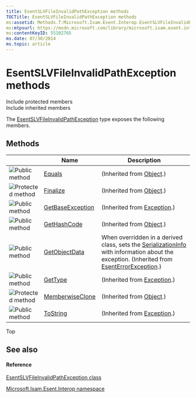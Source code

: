 ```yaml
---
title: EsentSLVFileInvalidPathException methods
TOCTitle: EsentSLVFileInvalidPathException methods
ms:assetid: Methods.T:Microsoft.Isam.Esent.Interop.EsentSLVFileInvalidPathException
ms:mtpsurl: https://msdn.microsoft.com/library/microsoft.isam.esent.interop.esentslvfileinvalidpathexception_methods(v=EXCHG.10)
ms:contentKeyID: 55102765
ms.date: 07/30/2014
ms.topic: article
---
```


# EsentSLVFileInvalidPathException methods

Include protected members  
Include inherited members  

The [EsentSLVFileInvalidPathException](dn350694\(v=exchg.10\).md) type exposes the following members.

## Methods

<table>
<thead>
<tr class="header">
<th> </th>
<th>Name</th>
<th>Description</th>
</tr>
</thead>
<tbody>
<tr class="odd">
<td><img src="../images/dn292146.pubmethod(exchg.10).gif" title="Public method" alt="Public method" /></td>
<td><a href="/dotnet/api/system.object.equals#System_Object_Equals_System_Object_">Equals</a></td>
<td>(Inherited from <a href="/dotnet/api/system.object">Object</a>.)</td>
</tr>
<tr class="even">
<td><img src="../images/dn292116.protmethod(exchg.10).gif" title="Protected method" alt="Protected method" /></td>
<td><a href="/dotnet/api/system.object.finalize#System_Object_Finalize">Finalize</a></td>
<td>(Inherited from <a href="/dotnet/api/system.object">Object</a>.)</td>
</tr>
<tr class="odd">
<td><img src="../images/dn292146.pubmethod(exchg.10).gif" title="Public method" alt="Public method" /></td>
<td><a href="/dotnet/api/system.exception.getbaseexception#System_Exception_GetBaseException">GetBaseException</a></td>
<td>(Inherited from <a href="/dotnet/api/system.exception">Exception</a>.)</td>
</tr>
<tr class="even">
<td><img src="../images/dn292146.pubmethod(exchg.10).gif" title="Public method" alt="Public method" /></td>
<td><a href="/dotnet/api/system.object.gethashcode#System_Object_GetHashCode">GetHashCode</a></td>
<td>(Inherited from <a href="/dotnet/api/system.object">Object</a>.)</td>
</tr>
<tr class="odd">
<td><img src="../images/dn292146.pubmethod(exchg.10).gif" title="Public method" alt="Public method" /></td>
<td><a href="dn334369(v=exchg.10).md">GetObjectData</a></td>
<td>When overridden in a derived class, sets the <a href="/dotnet/api/system.runtime.serialization.serializationinfo">SerializationInfo</a> with information about the exception. (Inherited from <a href="dn274314(v=exchg.10).md">EsentErrorException</a>.)</td>
</tr>
<tr class="even">
<td><img src="../images/dn292146.pubmethod(exchg.10).gif" title="Public method" alt="Public method" /></td>
<td><a href="/dotnet/api/system.exception.gettype#System_Exception_GetType">GetType</a></td>
<td>(Inherited from <a href="/dotnet/api/system.exception">Exception</a>.)</td>
</tr>
<tr class="odd">
<td><img src="../images/dn292116.protmethod(exchg.10).gif" title="Protected method" alt="Protected method" /></td>
<td><a href="/dotnet/api/system.object.memberwiseclone#System_Object_MemberwiseClone">MemberwiseClone</a></td>
<td>(Inherited from <a href="/dotnet/api/system.object">Object</a>.)</td>
</tr>
<tr class="even">
<td><img src="../images/dn292146.pubmethod(exchg.10).gif" title="Public method" alt="Public method" /></td>
<td><a href="/dotnet/api/system.exception.tostring#System_Exception_ToString">ToString</a></td>
<td>(Inherited from <a href="/dotnet/api/system.exception">Exception</a>.)</td>
</tr>
</tbody>
</table>


Top

## See also

#### Reference

[EsentSLVFileInvalidPathException class](dn350694\(v=exchg.10\).md)

[Microsoft.Isam.Esent.Interop namespace](hh596136\(v=exchg.10\).md)